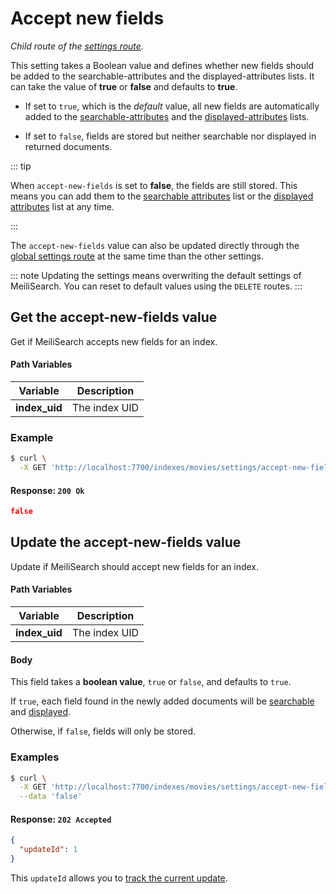 # Accept new fields

_Child route of the [settings route](/references/settings.md)._

This setting takes a Boolean value and defines whether new fields should be added to the searchable-attributes and the displayed-attributes lists. It can take the value of **true** or **false** and defaults to **true**.

- If set to `true`, which is the _default_ value, all new fields are automatically added to the [searchable-attributes](/references/searchable_attributes.md) and the [displayed-attributes](/references/displayed_attributes.md) lists.

- If set to `false`, fields are stored but neither searchable nor displayed in returned documents.

::: tip

When `accept-new-fields` is set to **false**, the fields are still stored. This means you can add them to the [searchable attributes](/references/searchable_attributes.md) list or the [displayed attributes](/references/displayed_attributes.md) list at any time.

:::

The `accept-new-fields` value can also be updated directly through the [global settings route](/references/settings.md#update-settings) at the same time than the other settings.

::: note
Updating the settings means overwriting the default settings of MeiliSearch. You can reset to default values using the `DELETE` routes.
:::

## Get the accept-new-fields value

<RouteHighlighter method="GET" route="/indexes/:index_uid/settings/accept-new-fields" />

Get if MeiliSearch accepts new fields for an index.

#### Path Variables

| Variable      | Description   |
| ------------- | ------------- |
| **index_uid** | The index UID |

### Example

```bash
$ curl \
  -X GET 'http://localhost:7700/indexes/movies/settings/accept-new-fields'
```

#### Response: `200 Ok`

```json
false
```

## Update the accept-new-fields value

<RouteHighlighter method="POST" route="/indexes/:index_uid/settings/accept-new-fields" />

Update if MeiliSearch should accept new fields for an index.

#### Path Variables

| Variable      | Description   |
| ------------- | ------------- |
| **index_uid** | The index UID |

#### Body

This field takes a **boolean value**, `true` or `false`, and defaults to `true`.

If `true`, each field found in the newly added documents will be [searchable](/references/searchable_attributes.md) and [displayed](/references/displayed_attributes.md).

Otherwise, if `false`, fields will only be stored.

### Examples

```bash
$ curl \
  -X GET 'http://localhost:7700/indexes/movies/settings/accept-new-fields' \
  --data 'false'
```

#### Response: `202 Accepted`

```json
{
  "updateId": 1
}
```

This `updateId` allows you to [track the current update](/references/updates.md).
